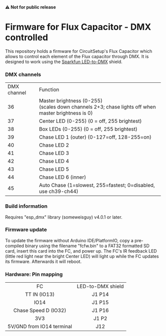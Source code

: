 **&#9888; Not for public release**

# Firmware for Flux Capacitor - DMX controlled

This repository holds a firmware for CircuitSetup's Flux Capacitor which allows to control each element of the Flux capacitor through DMX. It is designed to work using the [Sparkfun LED-to-DMX](https://www.sparkfun.com/products/15110) shield.

### DMX channels

<table>
    <tr><td>DMX channel</td><td>Function</td></tr>
    <tr><td>36</td><td>Master brightness (0-255)<br>(scales down channels 2+3; chase lights off when master brightness is 0)</td></tr>
    <tr><td>37</td><td>Center LED (0-255) (0 = off, 255 brightest)</td></tr>
    <tr><td>38</td><td>Box LEDs   (0-255) (0 = off, 255 brightest)</td></tr>
    <tr><td>39</td><td>Chase LED 1 (outer) (0-127=off, 128-255=on)</td></tr>
    <tr><td>40</td><td>Chase LED 2</td></tr>
    <tr><td>41</td><td>Chase LED 3</td></tr>
    <tr><td>42</td><td>Chase LED 4</td></tr>
    <tr><td>43</td><td>Chase LED 5</td></tr>
    <tr><td>44</td><td>Chase LED 6 (inner)</td></tr>
    <tr><td>45</td><td>Auto Chase (1=slowest, 255=fastest; 0=disabled, use ch39-ch44)</tr>
</table>

### Build information

Requires "esp_dmx" library (someweisguy) v4.0.1 or later.

### Firmware update

To update the firmware without Arduino IDE/PlatformIO, copy a pre-compiled binary using the filename "fcfw.bin" to a FAT32 formatted SD card, insert this card into the FC, and power up. The FC's IR feedback LED (little red light near the bright Center LED) will light up while the FC updates its firmware. Afterwards it will reboot.

### Hardware: Pin mapping

<table>
    <tr>
     <td align="center">FC</td><td align="center">LED-to-DMX shield</td>
    </tr>
    <tr>
     <td align="center">TT IN (IO13)</a></td>
     <td align="center">J1 P14</td>
    </tr>
    <tr>
     <td align="center">IO14</td>
     <td align="center">J1 P15</td>
    </tr>
    <tr>
     <td align="center">Chase Speed D (IO32)</td>
     <td align="center">J1 P16</td>
    </tr>
  <tr>
     <td align="center">3V3</td>
     <td align="center">J1 P2</td>
    </tr>
  <tr>
     <td align="center">5V/GND from IO14 terminal</td>
     <td align="center">J12</td>
    </tr>
</table>

